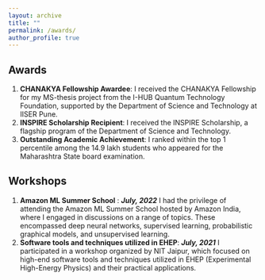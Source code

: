 ```yaml
---
layout: archive
title: ""
permalink: /awards/
author_profile: true
---
```


## Awards

1. **CHANAKYA Fellowship Awardee**:
I received the CHANAKYA Fellowship for my MS-thesis project from the I-HUB Quantum Technology Foundation, supported by the Department of Science and Technology at IISER Pune.
2. **INSPIRE Scholarship Recipient**:
I received the INSPIRE Scholarship, a flagship program of the Department of Science and Technology.
3. **Outstanding Academic Achievement**:
I ranked within the top 1 percentile among the 14.9 lakh students who appeared for the Maharashtra State board examination.

## Workshops 
1. **Amazon ML Summer School** :
***July, 2022***
I had the privilege of attending the Amazon ML Summer School hosted by Amazon India, where I engaged in discussions on a range of topics. These encompassed deep neural networks, supervised learning, probabilistic graphical models, and unsupervised learning.
2. **Software tools and techniques utilized in EHEP**:
***July, 2021*** I participated in a workshop organized by NIT Jaipur, which focused on high-end software tools and techniques utilized in EHEP (Experimental High-Energy Physics) and their practical applications.
